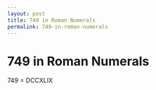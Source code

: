 ```yaml
---
layout: post
title: 749 in Roman Numerals
permalink: 749-in-roman-numerals
---
```


# 749 in Roman Numerals

749 = DCCXLIX
